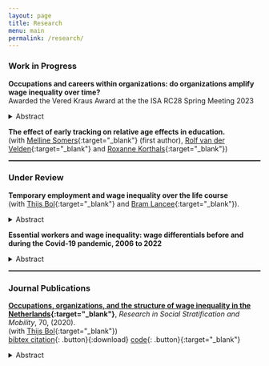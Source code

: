 ```yaml
---
layout: page
title: Research
menu: main
permalink: /research/
---
```


<style type="text/css">
    .image-left {
      display: block;
      margin-left: auto;
      margin-right: auto;
      float: right;
    }
    </style>


### Work in Progress
<p> </p>

**Occupations and careers within organizations: do organizations amplify wage inequality over time?** \
Awarded the Vered Kraus Award at the the ISA RC28 Spring Meeting 2023

<details>
  <summary>Abstract</summary>

Recent research suggests that occupational positions and organizational structures intersect during the formation of wage inequality over the working career. Using administrative data from the Netherlands, I investigate whether workers who start in different occupational positions experience unequal wage growth while remaining employed in an organization. Results show that workers in professional and managerial positions experience larger wage growth than workers in lower-status occupational positions. After six years of staying at the same organization, predicted wage growth rates vary between 5.44% for production workers and 10.18% for technical professionals. These findings indicate that occupational stratification has a dynamic component that unfolds at the level of organizations. I test whether occupational sorting across organizations with differing pay quality mediates part of the occupation-based heterogeneity in wage growth. The results indicate that occupational sorting is marked but that sorting explains only up to around 8% of heterogeneity in firm-internal wage growth between occupational positions in the Dutch labor market. 
</details>
<p> </p>

**The effect of early tracking on relative age effects in education.** \
(with [Melline Somers](https://www.maastrichtuniversity.nl/m-somers){:target="_blank"} (first author), [Rolf van der Velden](https://www.maastrichtuniversity.nl/r-van-der-velden){:target="_blank"} and [Roxanne Korthals](http://roxannekorthals.com/){:target="_blank"}) 

<p> </p>


<hr style="border:.25px solid grey">

### Under Review
<p> </p>

**Temporary employment and wage inequality over the life course** \
(with [Thijs Bol](https://thijsbol.com/){:target="_blank"} and [Bram Lancee](https://www.bramlancee.eu/){:target="_blank"}).
<details>
  <summary>Abstract</summary>

Wage inequality between workers with different levels of educational attainment has been shown to increase over the life course. In this study, we investigate to what extent this growth is explained by temporary employment. Using linked employer-employee register data from the Netherlands, we follow the labor market careers of workers born in 1979. We decompose the impact of temporary employment on the change in the educational wage gap over the life course into two distinct components: (a) changes in the group-specific temporary employment rates (group-specific risk) and (b) changes in the group-specific effects of temporary employment on wages (group-specific vulnerability). In line with previous research, we find a marked growth of the educational wage gap over the life course. While group differences in temporary employment risk changed throughout the observation period to the detriment of lower-educated workers, group differences in vulnerability to temporary employment increased specifically during the early life course. Overall, temporary employment explains approximately 9% of the change in the wage gap between workers with different levels of educational attainment by the age of 38 relative to age 28 in the Netherlands.
</details>
<p> </p>


**Essential workers and wage inequality: wage differentials before and during the Covid-19 pandemic, 2006 to 2022**

<details>
  <summary>Abstract</summary>

In 2020, several governments declared specific occupations as essential for maintaining the functioning of society in response to the Covid-19 pandemic. A current question in the public debate on fair pay is whether essential workers are sufficiently remunerated. Using data from the Netherlands, I analyze the wages of essential workers relative to other workers before and during the Covid-19 pandemic. Results indicate that essential workers earn less relative to other workers within higher-paid strata of the occupational structure, while they earn more within lower-paid strata. These wage differentials are shaped by gender composition and sectoral employment. I employ a difference-in-differences design based on quarterly data between January 2017 and September 2022 to assess whether the onset of the Covid-19 pandemic affected wage differentials due to an increasing public appreciation of essential work. Results indicate that the collective experience of the Covid-19 pandemic has not benefited essential workers in the short-term. 

</details>
<p> </p>


<hr style="border:.25px solid grey">

### Journal Publications
<p> </p>

**[Occupations, organizations, and the structure of wage inequality in the Netherlands](https://christophjanietz.github.io/assets/JanietzBol2020.pdf){:target="_blank"}**, *Research in Social Stratification and Mobility*, 70, (2020). \
(with [Thijs Bol](https://thijsbol.com/){:target="_blank"}) \
[bibtex citation](../assets/JanietzBol2020.bib){: .button}{:download}
[code](https://github.com/christophjanietz/Replication-Files-OccOrgIneqNL-2020){: .button}{:target="_blank"}

<details>
  <summary>Abstract</summary>

Recent studies have identified both occupations and organizations as important structures underpinning wage inequality in the labor market. In this article we investigate how the two structures might work together in explaining inequality. More specifically, we study how organizations affect between- and within-occupation inequality. Using a combination of Dutch linked employer-employee register data and the Dutch labor force survey, we find that organizations are more important in explaining wage differentials between occupations than wage inequality between workers with the same occupation. While organizations are far away from solely driving heterogeneity in pay among workers in the same occupation, we find that the sorting of high-paying occupations in high-paying firms (and vice versa) is an important mechanism by which both structures affect inequality. Our findings emphasize the importance of moving away from an isolated study of occupations or organizations towards an analytical integration of both structures for understanding wage inequality. 

</details>

<p> </p>
